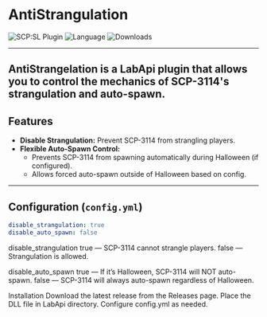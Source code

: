 # AntiStrangulation

![SCP:SL Plugin](https://img.shields.io/badge/SCP--SL%20Plugin-blue?style=for-the-badge)
![Language](https://img.shields.io/badge/Language-C%23-blueviolet?style=for-the-badge)
![Downloads](https://img.shields.io/github/downloads/angelseraphim/AntiStrangulation/total?label=Downloads&color=333333&style=for-the-badge)

---
AntiStrangelation is a **LabApi** plugin that allows you to control the mechanics of SCP-3114's strangulation and auto-spawn.
---

## Features

- **Disable Strangulation:** Prevent SCP-3114 from strangling players.
- **Flexible Auto-Spawn Control:**  
  - Prevents SCP-3114 from spawning automatically during Halloween (if configured).
  - Allows forced auto-spawn outside of Halloween based on config.

---

## Configuration (`config.yml`)

```yaml
disable_strangulation: true
disable_auto_spawn: false
```
disable_strangulation
true — SCP-3114 cannot strangle players.
false — Strangulation is allowed.

disable_auto_spawn
true — If it’s Halloween, SCP-3114 will NOT auto-spawn.
false — SCP-3114 will always auto-spawn regardless of Halloween.

Installation
Download the latest release from the Releases page.
Place the DLL file in LabApi directory.
Configure config.yml as needed.
